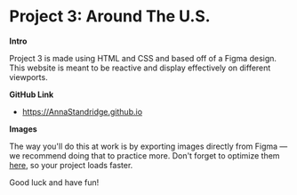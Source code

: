 # Project 3: Around The U.S.
  
**Intro**
  
Project 3 is made using HTML and CSS and based off of a Figma design. This website is meant to be reactive and display effectively on different viewports.
  
**GitHub Link**  
  
* https://AnnaStandridge.github.io
  
**Images**  
  
The way you'll do this at work is by exporting images directly from Figma — we recommend doing that to practice more. Don't forget to optimize them [here](https://tinypng.com/), so your project loads faster. 
  
Good luck and have fun!
